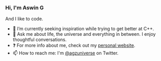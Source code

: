 ### Hi, I'm Aswin G

And I like to code.

- 🌱 I’m currently seeking inspiration while trying to get better at C++.
- 💬 Ask me about life, the universe and everything in between. I enjoy thoughtful conversations.
- :question: For more info about me, check out my [personal website](https://agzuniverse.github.io/).
- 📫 How to reach me: I'm [@agzuniverse](https://twitter.com/agzuniverse) on Twitter.
